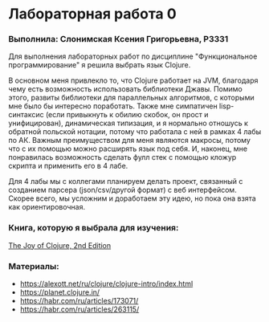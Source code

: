 # Лабораторная работа 0
### Выполнила: Слонимская Ксения Григорьевна, Р3331

Для выполнения лабораторных работ по дисциплине "Функциональное программирование" я решила выбрать язык Clojure.

В основном меня привлекло то, что Clojure работает на JVM, благодаря чему есть возможность использовать библиотеки Джавы. Помимо этого, развиты библиотеки для параллельных алгоритмов, с которыми мне было бы интересно поработать. Также мне симпатичен lisp-синтаксис (если привыкнуть к обилию скобок, он прост и унифицирован), динамическая типизация, и я нормально отношусь к обратной польской нотации, потому что работала с ней в рамках 4 лабы по АК. Важным преимуществом для меня являются макросы, потому что с их помощью можно расширять язык под себя. И, наконец, мне понравилась возможность сделать фулл стек с помощью кложур скрипта и применить его в 4 лабе. 

Для 4 лабы мы с коллегами планируем делать проект, связанный с созданием парсера (json/csv/другой формат) с веб интерфейсом. Скорее всего, мы усложним и доработаем эту идею, но пока она взята как ориентировочная.

### Книга, которую я выбрала для изучения:
[The Joy of Clojure, 2nd Edition](https://github.com/em7/clojure-ebook-1/blob/master/The%20Joy%20of%20Clojure%2C%202nd%20Edition.pdf)

### Материалы:
- https://alexott.net/ru/clojure/clojure-intro/index.html
- https://planet.clojure.in/
- https://habr.com/ru/articles/173071/
- https://habr.com/ru/articles/263115/
